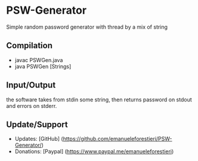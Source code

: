 # PSW-Generator #

Simple random password generator with thread by a mix of string 

## Compilation ##

 * javac PSWGen.java
 * java PSWGen [Strings]

## Input/Output ##

the software takes from stdin some string, then returns password on stdout and errors on stderr.

## Update/Support ##
 * Updates: [GitHub] (https://github.com/emanueleforestieri/PSW-Generator/)
 * Donations: [Paypal] (https://www.paypal.me/emanueleforestieri)
